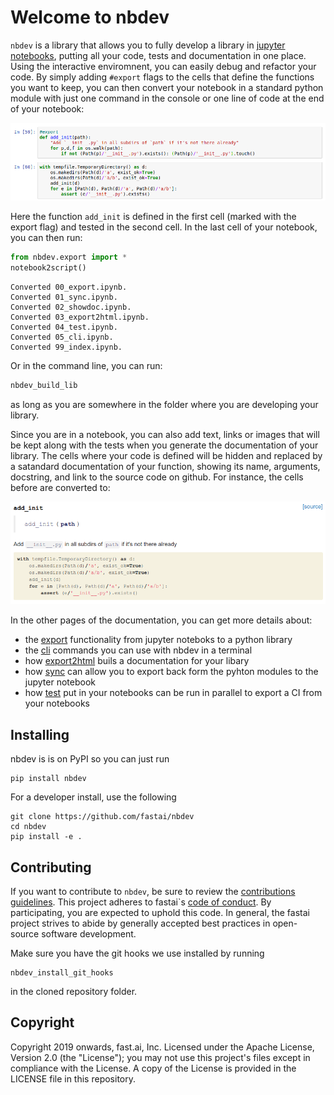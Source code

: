 # Welcome to nbdev




`nbdev` is a library that allows you to fully develop a library in [jupyter notebooks](https://jupyter.org/), putting all your code, tests and documentation in one place. Using the interactive enviromnent, you can easily debug and refactor your code. By simply adding `#export` flags to the cells that define the functions you want to keep, you can then convert your notebook in a standard python module with just one command in the console or one line of code at the end of your notebook:

![An exported cell](nbs/images/export_example.png)

Here the function `add_init` is defined in the first cell (marked with the export flag) and tested in the second cell. In the last cell of your notebook, you can then run:
<div class="codecell" markdown="1">
<div class="input_area" markdown="1">

```python
from nbdev.export import *
notebook2script()
```

</div>
<div class="output_area" markdown="1">

    Converted 00_export.ipynb.
    Converted 01_sync.ipynb.
    Converted 02_showdoc.ipynb.
    Converted 03_export2html.ipynb.
    Converted 04_test.ipynb.
    Converted 05_cli.ipynb.
    Converted 99_index.ipynb.


</div>

</div>

Or in the command line, you can run:
``` bash
nbdev_build_lib
```
as long as you are somewhere in the folder where you are developing your library.

Since you are in a notebook, you can also add text, links or images that will be kept along with the tests when you generate the documentation of your library. The cells where your code is defined will be hidden and replaced by a satandard documentation of your function, showing its name, arguments, docstring, and link to the source code on github. For instance, the cells before are converted to:

![doc example](nbs/images/doc_example.png)

In the other pages of the documentation, you can get more details about:
- the [export](http://nbdev.fast.ai/export.html) functionality from jupyter noteboks to a python library
- the [cli](http://nbdev.fast.ai/cli.html) commands you can use with nbdev in a terminal
- how [export2html](http://nbdev.fast.ai/export2html.html) buils a documentation for your libary
- how [sync](http://nbdev.fast.ai/sync.html) can allow you to export back form the pyhton modules to the jupyter notebook
- how [test](http://nbdev.fast.ai/test.html) put in your notebooks can be run in parallel to export a CI from your notebooks

## Installing

nbdev is is on PyPI so you can just run
``` 
pip install nbdev
```
For a developer install, use the following
```
git clone https://github.com/fastai/nbdev
cd nbdev
pip install -e .
```

## Contributing

If you want to contribute to `nbdev`, be sure to review the [contributions guidelines](https://github.com/fastai/nbdev/blob/master/CONTRIBUTING.md). This project adheres to fastai`s [code of conduct](https://github.com/fastai/nbdev/blob/master/CODE-OF-CONDUCT.md). By participating, you are expected to uphold this code. In general, the fastai project strives to abide by generally accepted best practices in open-source software development.

Make sure you have the git hooks we use installed by running
```
nbdev_install_git_hooks
```
in the cloned repository folder. 

## Copyright

Copyright 2019 onwards, fast.ai, Inc. Licensed under the Apache License, Version 2.0 (the "License"); you may not use this project's files except in compliance with the License. A copy of the License is provided in the LICENSE file in this repository.
